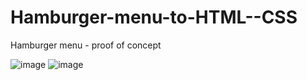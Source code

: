 # Hamburger-menu-to-HTML--CSS

Hamburger menu - proof of concept

![image](https://user-images.githubusercontent.com/108394936/196165953-5d1b12b8-ab20-4355-855a-bd3eeeb0b1db.png)
![image](https://user-images.githubusercontent.com/108394936/197293685-984b4296-71bf-49ba-8deb-6fea40923c60.png)

